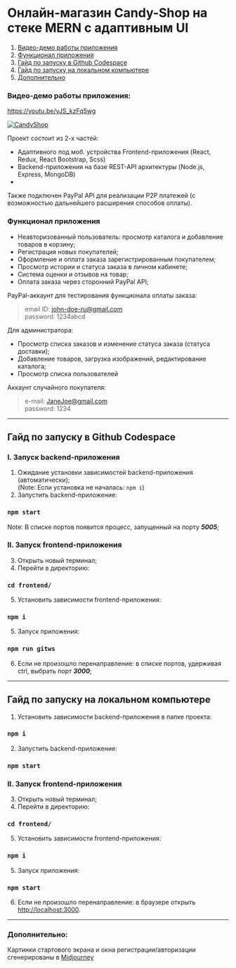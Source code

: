 # Онлайн-магазин Candy-Shop на стеке MERN c адаптивным UI
1. [ Видео-демо работы приложения ](#demo)
2. [ Функционал приложения ](#features)
3. [ Гайд по запуску в Github Codespace ](#codespace)
4. [ Гайд по запуску на локальном компьютере ](#local)
5. [ Дополнительно ](#more)

<a name="demo"></a>
### Видео-демо работы приложения:
https://youtu.be/yJS_kzFq5wg

[![CandyShop](https://img.youtube.com/vi/yJS_kzFq5wg/maxresdefault.jpg)](https://youtu.be/yJS_kzFq5wg)

Проект состоит из 2-х частей: 
* Адаптивного под моб. устройства Frontend-приложения (React, Redux, React Bootstrap, Scss)
* Backend-приложения на базе REST-API архитектуры (Node.js, Express, MongoDB)
* 

Также подключен PayPal API для реализации P2P платежей (с возможностью дальнейшего расширения способов оплаты).

<a name="features"></a>
### Функционал приложения
* Неавторизованный пользователь: просмотр каталога и добавление товаров в корзину;
* Регистрация новых покупателей;
* Оформление и оплата заказа зарегистрированным покупателем;
* Просмотр истории и статуса заказа в личном кабинете;
* Система оценки и отзывов на товар;
* Оплата заказа через сторонний PayPal API;

PayPal-аккаунт для тестирования функционала оплаты заказа:
>email ID: john-doe-ru@gmail.com <br/>
>password: 1234abcd

Для администратора:
* Просмотр списка заказов и изменение статуса заказа (статуса доставки);
* Добавление товаров, загрузка изображений, редактирование каталога;
* Просмотр списка пользователей

Аккаунт случайного покупателя:
>e-mail: JaneJoe@gmail.com <br/>
>password: 1234

---
<a name="codespace"></a>
## Гайд по запуску в Github Codespace

### I. Запуск backend-приложения
1. Ожидание установки зависимостей backend-приложения (автоматически);<br/>
   (Note: Если установка не началась: `npm i`)
2. Запустить backend-приложение:

### `npm start`
Note: В списке портов появится процесс, запущенный на порту <i><b>5005</b></i>;

### II. Запуск frontend-приложения
3. Открыть новый терминал;
4. Перейти в директорию:
### `cd frontend/`
5. Установить зависимости frontend-приложения:
### `npm i`
5. Запуск приложения:
### `npm run gitws`
6. Если не произошло перенаправление: в списке портов, удерживая ctrl, выбрать порт <i><b>3000</b></i>;

---
<a name="local"></a>
## Гайд по запуску на локальном компьютере 
1. Установить зависимости backend-приложения в папке проекта:<br/>
### `npm i`
2. Запустить backend-приложение:
### `npm start`

### II. Запуск frontend-приложения
3. Открыть новый терминал;
4. Перейти в директорию:
### `cd frontend/`
5. Установить зависимости frontend-приложения:
### `npm i`
5. Запуск приложения:
### `npm start`
6. Если не произошло перенаправление: в браузере открыть [http://localhost:3000](http://localhost:3000).


---
<a name="more"></a>
### Дополнительно:
Картинки стартового экрана и окна регистрации/авторизации сгенерированы в [Midjourney](https://www.midjourney.com/)
